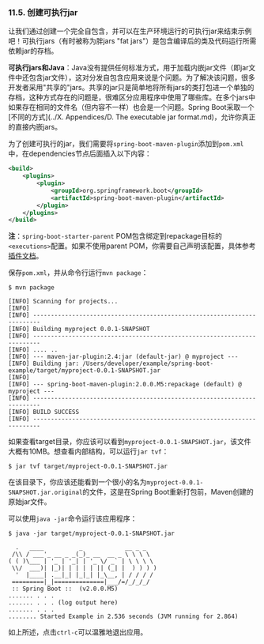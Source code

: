 ### 11.5. 创建可执行jar

让我们通过创建一个完全自包含，并可以在生产环境运行的可执行jar来结束示例吧！可执行jars（有时被称为胖jars "fat jars"）是包含编译后的类及代码运行所需依赖jar的存档。

**可执行jars和Java**：Java没有提供任何标准方式，用于加载内嵌jar文件（即jar文件中还包含jar文件），这对分发自包含应用来说是个问题。为了解决该问题，很多开发者采用"共享的"jars。共享的jar只是简单地将所有jars的类打包进一个单独的存档，这种方式存在的问题是，很难区分应用程序中使用了哪些库。在多个jars中如果存在相同的文件名（但内容不一样）也会是一个问题。Spring Boot采取一个[不同的方式](../X. Appendices/D. The executable jar format.md)，允许你真正的直接内嵌jars。

为了创建可执行的jar，我们需要将`spring-boot-maven-plugin`添加到`pom.xml`中，在dependencies节点后面插入以下内容：
```xml
<build>
    <plugins>
        <plugin>
            <groupId>org.springframework.boot</groupId>
            <artifactId>spring-boot-maven-plugin</artifactId>
        </plugin>
    </plugins>
</build>
```
**注**：`spring-boot-starter-parent` POM包含绑定到repackage目标的`<executions>`配置。如果不使用parent POM，你需要自己声明该配置，具体参考[插件文档](https://docs.spring.io/spring-boot/docs/2.0.0.M7/maven-plugin/usage.html)。

保存`pom.xml`，并从命令行运行`mvn package`：
```shell
$ mvn package

[INFO] Scanning for projects...
[INFO]
[INFO] ------------------------------------------------------------------------
[INFO] Building myproject 0.0.1-SNAPSHOT
[INFO] ------------------------------------------------------------------------
[INFO] .... ..
[INFO] --- maven-jar-plugin:2.4:jar (default-jar) @ myproject ---
[INFO] Building jar: /Users/developer/example/spring-boot-example/target/myproject-0.0.1-SNAPSHOT.jar
[INFO]
[INFO] --- spring-boot-maven-plugin:2.0.0.M5:repackage (default) @ myproject ---
[INFO] ------------------------------------------------------------------------
[INFO] BUILD SUCCESS
[INFO] ------------------------------------------------------------------------
```
如果查看target目录，你应该可以看到`myproject-0.0.1-SNAPSHOT.jar`，该文件大概有10MB。想查看内部结构，可以运行`jar tvf`：
```shell
$ jar tvf target/myproject-0.0.1-SNAPSHOT.jar
```
在该目录下，你应该还能看到一个很小的名为`myproject-0.0.1-SNAPSHOT.jar.original`的文件，这是在Spring Boot重新打包前，Maven创建的原始jar文件。

可以使用`java -jar`命令运行该应用程序：
```shell
$ java -jar target/myproject-0.0.1-SNAPSHOT.jar

  .   ____          _            __ _ _
 /\\ / ___'_ __ _ _(_)_ __  __ _ \ \ \ \
( ( )\___ | '_ | '_| | '_ \/ _` | \ \ \ \
 \\/  ___)| |_)| | | | | || (_| |  ) ) ) )
  '  |____| .__|_| |_|_| |_\__, | / / / /
 =========|_|==============|___/=/_/_/_/
 :: Spring Boot ::  (v2.0.0.M5)
....... . . .
....... . . . (log output here)
....... . . .
........ Started Example in 2.536 seconds (JVM running for 2.864)
```
如上所述，点击`ctrl-c`可以温雅地退出应用。
